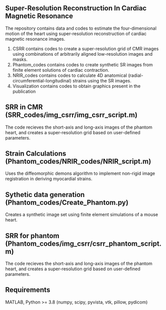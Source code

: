 ## Super-Resolution Reconstruction In Cardiac Magnetic Resonance 
The repository contains data and codes to estimate the four-dimensional motion of the heart using super-resolution reconstruction of cardiac magnetic resonance images. 

1. CSRR contains codes to create a super-resolution grid of CMR images using combinations of arbitrarily aligned low-resolution images and masks. 
2. Phantom_codes contains codes to create synthetic SR images from finite element solutions of cardiac contraction.
3. NRIR_codes contains codes to calculate 4D anatomical (radial-circumferential-longitudinal) strains using the SR images.
4. Visualization contains codes to obtain graphics present in the publication

## SRR in CMR (SRR_codes/img_csrr/img_csrr_script.m)
The code recieves the short-axis and long-axis images of the phantom heart, and creates a super-resolution grid based on user-defined parameters.

## Strain Calculations (Phantom_codes/NRIR_codes/NRIR_script.m)
Uses the diffeomorphic demons algorithm to implement non-rigid image registration in deriving myocardial strains. 

## Sythetic data generation (Phantom_codes/Create_Phantom.py)
Creates a synthetic image set using finite element simulations of a mouse heart.

## SRR for phantom (Phantom_codes/img_csrr/csrr_phantom_script.m)
The code recieves the short-axis and long-axis images of the phantom heart, and creates a super-resolution grid based on user-defined parameters.

## Requirements 
MATLAB, Python >= 3.8 (numpy, scipy, pyvista, vtk, pillow, pydicom)